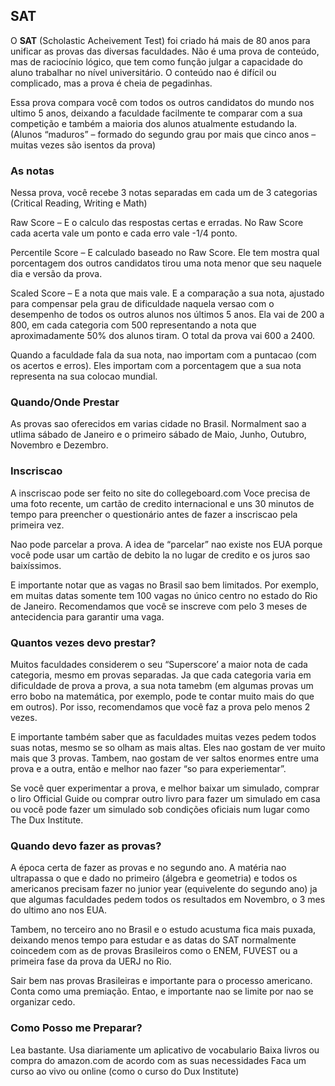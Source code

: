 ## SAT

O **SAT** (Scholastic Acheivement Test) foi criado há mais de 80 anos para unificar as provas das diversas faculdades.  Não é uma prova de conteúdo, mas de raciocínio lógico, que tem como função julgar a capacidade do aluno trabalhar no nível universitário. O conteúdo nao é difícil ou complicado, mas a prova é cheia de pegadinhas.
 
Essa prova compara você com todos os outros candidatos do mundo nos ultimo 5 anos, deixando a faculdade facilmente te comparar com a sua competição e também a maioria dos alunos atualmente estudando la. (Alunos “maduros” – formado do segundo grau por mais que cinco anos – muitas vezes são isentos da prova)
 
### **As notas**

Nessa prova, você recebe 3 notas separadas em cada um de 3 categorias (Critical Reading, Writing e Math)
 
Raw Score – E o calculo das respostas certas e erradas. No Raw Score cada acerta vale um ponto e cada erro vale -1/4 ponto.
 
Percentile Score – E calculado baseado no Raw Score. Ele tem mostra qual porcentagem dos outros candidatos tirou uma nota menor que seu naquele dia e versão da prova.
 
Scaled Score – E a nota que mais vale.  E a comparação a sua nota, ajustado para compensar pela grau de dificuldade naquela versao com o desempenho de todos os outros alunos nos últimos 5 anos. Ela vai de 200 a 800, em cada categoria com 500 representando a nota que aproximadamente 50% dos alunos tiram. O total da prova vai 600 a 2400.
 
Quando a faculdade fala da sua nota, nao importam com a puntacao (com os acertos e erros). Eles importam com a porcentagem que a sua nota representa na sua colocao mundial.
 
### **Quando/Onde Prestar**

As provas sao oferecidos em varias cidade no Brasil. Normalment sao a utlima sábado de Janeiro e o primeiro sábado de Maio, Junho, Outubro, Novembro e Dezembro.
 
### **Inscriscao**

A inscriscao pode ser feito no site do collegeboard.com
Voce precisa de uma foto recente, um cartão de credito internacional e uns 30 minutos de tempo para preencher o questionário antes de fazer a inscriscao pela primeira vez.
 
Nao pode parcelar a prova.  A idea de “parcelar” nao existe nos EUA porque você pode usar um cartão de debito la no lugar de credito e os juros sao baixíssimos.
 
E importante notar que as vagas no Brasil sao bem limitados. Por exemplo, em muitas datas somente tem 100 vagas no único centro no estado do Rio de Janeiro. Recomendamos que você se inscreve com pelo 3 meses de antecidencia para garantir uma vaga.
 
### **Quantos vezes devo prestar?**

Muitos faculdades considerem o seu “Superscore’ a maior nota de cada categoria, mesmo em provas separadas.  Ja que cada categoria varia em dificuldade de prova a prova, a sua nota tamebm (em algumas provas um erro bobo na matemática, por exemplo, pode te contar muito mais do que em outros). Por isso, recomendamos que você faz a prova pelo menos 2 vezes.
 
E importante também saber que as faculdades muitas vezes pedem todos suas notas, mesmo se so olham as mais altas. Eles nao gostam de ver muito mais que 3 provas.  Tambem, nao gostam de ver saltos enormes entre uma prova e a outra, então  e melhor nao fazer “so para experiementar”.
 
Se você quer experimentar a prova, e melhor baixar um simulado, comprar o liro Official Guide ou comprar outro livro para fazer um simulado em casa ou você pode fazer um simulado sob condições oficiais num lugar como The Dux Institute.
 
### **Quando devo fazer as provas?**

A época certa de fazer as provas e no segundo ano. A matéria nao ultrapassa o que e dado no primeiro (álgebra e geometria) e todos os americanos precisam fazer no junior year (equivelente do segundo ano) ja que algumas faculdades pedem todos os resultados em Novembro, o 3 mes do ultimo ano nos EUA.
 
Tambem, no terceiro ano no Brasil e o estudo acustuma fica mais puxada, deixando menos tempo para estudar e as datas do SAT normalmente coincedem com as de provas Brasileiros como o ENEM, FUVEST ou a primeira fase da prova da UERJ no Rio.
 
Sair bem nas provas Brasileiras e importante para o processo americano. Conta como uma premiação. Entao, e importante nao se limite por nao se organizar cedo.
 
### **Como Posso me Preparar?**

Lea bastante.
Usa diariamente um aplicativo de vocabulario
Baixa livros ou compra do amazon.com de acordo com as suas necessidades
Faca um curso ao vivo ou online (como o curso do Dux Institute)
